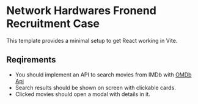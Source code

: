 # Network Hardwares Fronend Recruitment Case

This template provides a minimal setup to get React working in Vite.


## Reqirements
- You should implement an API to search movies from IMDb with [OMDb Api](http://www.omdbapi.com)
- Search results should be shown on screen with clickable cards.
- Clicked movies should open a modal with details in it.